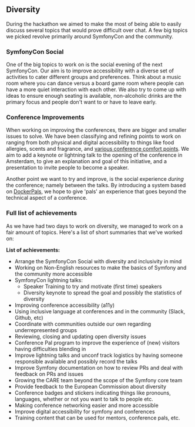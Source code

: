 ## Diversity
During the hackathon we aimed to make the most of being able to easily discuss
several topics that would prove difficult over chat. A few big topics we picked
revolve primarily around SymfonyCon and the community. 

### SymfonyCon Social
One of the big topics to work on is the social evening of the next SymfonyCon.
Our aim is to improve accessibility with a diverse set of activities to cater
different groups and preferences. Think about a music room where you can dance
versus a board game room where people can have a more quiet interaction with
each other. We also try to come up with ideas to ensure enough seating is
available, non-alcoholic drinks are the primary focus and people don't want
to or have to leave early.

### Conference Improvements
When working on improving the conferences, there are bigger and smaller issues
to solve. We have been classifying and refining points to work on ranging
from both physical and digital accessibility to things like food allergies,
scents and fragrance, and [various conference comfort points][1]. We aim
to add a keynote or lightning talk to the opening of the conference in Amsterdam,
to give an explanation and goal of this initiative, and a presentation to
invite people to become a speaker.

Another point we want to try and improve, is the social experience _during_
the conference; namely between the talks. By introducing a system based on
[DockerPals][2], we hope to give 'pals' an experience that goes beyond the
technical aspect of a conference.

### Full list of achievements
As we have had two days to work on diversity, we managed to work on a fair
amount of topics. Here's a list of short summaries that we've worked on:

**List of achievements:**
- Arrange the SymfonyCon Social with diversity and inclusivity in mind
- Working on Non-English resources to make the basics of Symfony and the community
more accessible
- SymfonyCon lightning talks:
    - Speaker Training to try and motivate (first time) speakers
    - Diversity keynote to spread the goal and possibly the statistics of
    diversity
- Improving conference accessibility (a11y)
- Using inclusive language at conferences and in the community (Slack, Github,
etc)
- Coordinate with communities outside our own regarding underrepresented groups
- Reviewing, closing and updating open diversity issues 
- Conference Pal program to improve the experience of (new) visitors having
difficulties blending in 
- Improve lightning talks and unconf track logistics by having someone responsible
available and possibly record the talks
- Improve Symfony documentation on how to review PRs and deal with feedback
on PRs and issues
- Growing the CARE team beyond the scope of the Symfony core team
- Provide feedback to the European Commission about diversity
- Conference badges and stickers indicating things like pronouns, languages,
whether or not you want to talk to people etc.
- Making conference networking easier and more accessible
- Improve digital accessibility for symfony and conferences
- Training content that can be used for mentors, conference pals, etc.

[1]: https://github.com/symfony/diversity/issues/78
[2]: https://europe-2018.dockercon.com/docker-pals/
